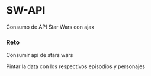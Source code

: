 # SW-API
Consumo de API Star Wars con ajax

### Reto 
Consumir api de stars wars 

Pintar la data con los respectivos episodios y personajes
